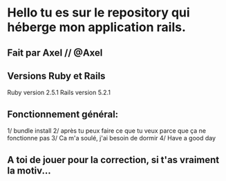 # Hello tu es sur le repository qui héberge mon application rails.

## Fait par Axel // @Axel

## Versions Ruby et Rails
Ruby version 2.5.1
Rails version 5.2.1

## Fonctionnement général:

1/ bundle install
2/ après tu peux faire ce que tu veux parce que ça ne fonctionne pas
3/ Ca m'a soulé, j'ai besoin de dormir
4/ Have a good day

## A toi de jouer pour la correction, si t'as vraiment la motiv...
